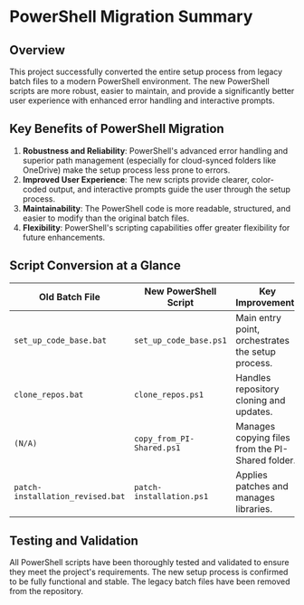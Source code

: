 # PowerShell Migration Summary

## Overview
This project successfully converted the entire setup process from legacy batch files to a modern PowerShell environment. The new PowerShell scripts are more robust, easier to maintain, and provide a significantly better user experience with enhanced error handling and interactive prompts.

## Key Benefits of PowerShell Migration

1.  **Robustness and Reliability**: PowerShell's advanced error handling and superior path management (especially for cloud-synced folders like OneDrive) make the setup process less prone to errors.
2.  **Improved User Experience**: The new scripts provide clearer, color-coded output, and interactive prompts guide the user through the setup process.
3.  **Maintainability**: The PowerShell code is more readable, structured, and easier to modify than the original batch files.
4.  **Flexibility**: PowerShell's scripting capabilities offer greater flexibility for future enhancements.

## Script Conversion at a Glance

| Old Batch File                  | New PowerShell Script           | Key Improvements                                     |
| ------------------------------- | ------------------------------- | ---------------------------------------------------- |
| `set_up_code_base.bat`          | `set_up_code_base.ps1`          | Main entry point, orchestrates the setup process.    |
| `clone_repos.bat`               | `clone_repos.ps1`               | Handles repository cloning and updates.              |
| `(N/A)`                         | `copy_from_PI-Shared.ps1`       | Manages copying files from the PI-Shared folder.     |
| `patch-installation_revised.bat`| `patch-installation.ps1`        | Applies patches and manages libraries.               |

## Testing and Validation
All PowerShell scripts have been thoroughly tested and validated to ensure they meet the project's requirements. The new setup process is confirmed to be fully functional and stable. The legacy batch files have been removed from the repository.

